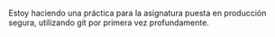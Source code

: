 Estoy haciendo una práctica para la asignatura puesta en producción segura, utilizando git por primera vez profundamente.
